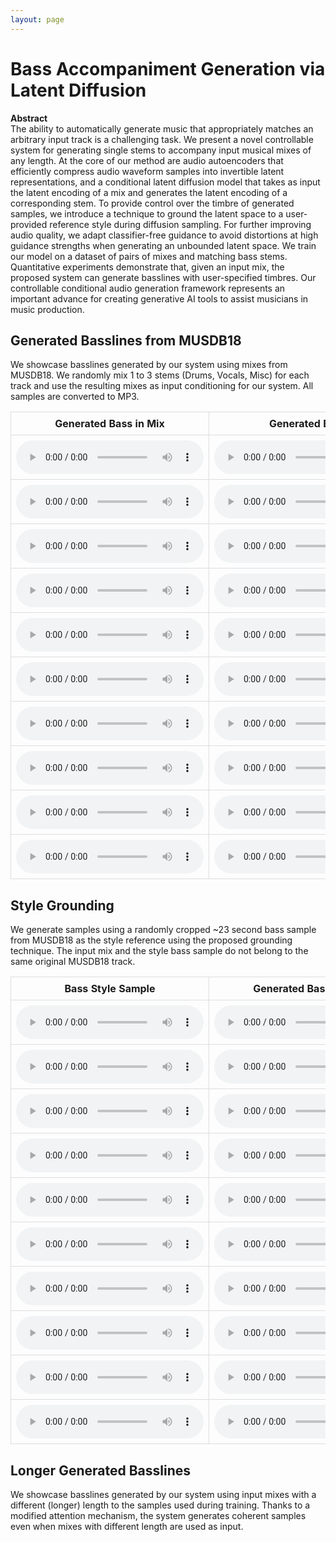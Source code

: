 ```yaml
---
layout: page
---
```


# Bass Accompaniment Generation via Latent Diffusion

**Abstract**  
The ability to automatically generate music that appropriately matches an arbitrary input track is a challenging task. We present a novel controllable system for generating single stems to accompany input musical mixes of any length. At the core of our method are audio autoencoders that efficiently compress audio waveform samples into invertible latent representations, and a conditional latent diffusion model that takes as input the latent encoding of a mix and generates the latent encoding of a corresponding stem. To provide control over the timbre of generated samples, we introduce a technique to ground the latent space to a user-provided reference style during diffusion sampling. For further improving audio quality, we adapt classifier-free guidance to avoid distortions at high guidance strengths when generating an unbounded latent space. We train our model on a dataset of pairs of mixes and matching bass stems. Quantitative experiments demonstrate that, given an input mix, the proposed system can generate basslines with user-specified timbres. Our controllable conditional audio generation framework represents an important advance for creating generative AI tools to assist musicians in music production.


## Generated Basslines from MUSDB18

We showcase basslines generated by our system using mixes from MUSDB18. We randomly mix 1 to 3 stems (Drums, Vocals, Misc) for each track and use the resulting mixes as input conditioning for our system. All samples are converted to MP3.

<style>
  table {
    width: 100%;
    border-collapse: collapse;
  }

  th, td {
    width: 25%;
    text-align: center;
    padding: 8px;
    border: 1px solid #ddd;
  }
</style>

<table>
  <thead>
    <tr>
      <th>Generated Bass in Mix</th>
      <th>Generated Bass</th>
      <th>Input Mix</th>
      <th>Original Bass in Mix</th>
    </tr>
  </thead>
  <tbody>
    <tr>
      <td><audio src="short/0/mix_gen.mp3" controls></audio></td>
      <td><audio src="short/0/bass_gen.mp3" controls></audio></td>
      <td><audio src="short/0/mix_input.mp3" controls></audio></td>
      <td><audio src="short/0/mix_true.mp3" controls></audio></td>
    </tr>
    <tr>
      <td><audio src="short/1/mix_gen.mp3" controls></audio></td>
      <td><audio src="short/1/bass_gen.mp3" controls></audio></td>
      <td><audio src="short/1/mix_input.mp3" controls></audio></td>
      <td><audio src="short/1/mix_true.mp3" controls></audio></td>
    </tr>
    <tr>
      <td><audio src="short/2/mix_gen.mp3" controls></audio></td>
      <td><audio src="short/2/bass_gen.mp3" controls></audio></td>
      <td><audio src="short/2/mix_input.mp3" controls></audio></td>
      <td><audio src="short/2/mix_true.mp3" controls></audio></td>
    </tr>
    <tr>
      <td><audio src="short/3/mix_gen.mp3" controls></audio></td>
      <td><audio src="short/3/bass_gen.mp3" controls></audio></td>
      <td><audio src="short/3/mix_input.mp3" controls></audio></td>
      <td><audio src="short/3/mix_true.mp3" controls></audio></td>
    </tr>
    <tr>
      <td><audio src="short/4/mix_gen.mp3" controls></audio></td>
      <td><audio src="short/4/bass_gen.mp3" controls></audio></td>
      <td><audio src="short/4/mix_input.mp3" controls></audio></td>
      <td><audio src="short/4/mix_true.mp3" controls></audio></td>
    </tr>
    <tr>
      <td><audio src="short/5/mix_gen.mp3" controls></audio></td>
      <td><audio src="short/5/bass_gen.mp3" controls></audio></td>
      <td><audio src="short/5/mix_input.mp3" controls></audio></td>
      <td><audio src="short/5/mix_true.mp3" controls></audio></td>
    </tr>
    <tr>
      <td><audio src="short/6/mix_gen.mp3" controls></audio></td>
      <td><audio src="short/6/bass_gen.mp3" controls></audio></td>
      <td><audio src="short/6/mix_input.mp3" controls></audio></td>
      <td><audio src="short/6/mix_true.mp3" controls></audio></td>
    </tr>
    <tr>
      <td><audio src="short/7/mix_gen.mp3" controls></audio></td>
      <td><audio src="short/7/bass_gen.mp3" controls></audio></td>
      <td><audio src="short/7/mix_input.mp3" controls></audio></td>
      <td><audio src="short/7/mix_true.mp3" controls></audio></td>
    </tr>
    <tr>
      <td><audio src="short/8/mix_gen.mp3" controls></audio></td>
      <td><audio src="short/8/bass_gen.mp3" controls></audio></td>
      <td><audio src="short/8/mix_input.mp3" controls></audio></td>
      <td><audio src="short/8/mix_true.mp3" controls></audio></td>
    </tr>
    <tr>
      <td><audio src="short/9/mix_gen.mp3" controls></audio></td>
      <td><audio src="short/9/bass_gen.mp3" controls></audio></td>
      <td><audio src="short/9/mix_input.mp3" controls></audio></td>
      <td><audio src="short/9/mix_true.mp3" controls></audio></td>
    </tr>
  </tbody>
</table>


## Style Grounding

We generate samples using a randomly cropped ~23 second bass sample from MUSDB18 as the style reference using the proposed grounding technique. The input mix and the style bass sample do not belong to the same original MUSDB18 track.

<table>
  <thead>
    <tr>
      <th>Bass Style Sample</th>
      <th>Generated Bass in Mix</th>
      <th>Generated Bass</th>
      <th>Input Mix</th>
    </tr>
  </thead>
  <tbody>
    <tr>
      <td><audio src="ground/0/ground.mp3" controls></audio></td>
      <td><audio src="ground/0/mix_gen_ground.mp3" controls></audio></td>
      <td><audio src="ground/0/bass_gen_ground.mp3" controls></audio></td>
      <td><audio src="ground/0/mix_input.mp3" controls></audio></td>
    </tr>
    <tr>
      <td><audio src="ground/1/ground.mp3" controls></audio></td>
      <td><audio src="ground/1/mix_gen_ground.mp3" controls></audio></td>
      <td><audio src="ground/1/bass_gen_ground.mp3" controls></audio></td>
      <td><audio src="ground/1/mix_input.mp3" controls></audio></td>
    </tr>
    <tr>
      <td><audio src="ground/2/ground.mp3" controls></audio></td>
      <td><audio src="ground/2/mix_gen_ground.mp3" controls></audio></td>
      <td><audio src="ground/2/bass_gen_ground.mp3" controls></audio></td>
      <td><audio src="ground/2/mix_input.mp3" controls></audio></td>
    </tr>
    <tr>
      <td><audio src="ground/3/ground.mp3" controls></audio></td>
      <td><audio src="ground/3/mix_gen_ground.mp3" controls></audio></td>
      <td><audio src="ground/3/bass_gen_ground.mp3" controls></audio></td>
      <td><audio src="ground/3/mix_input.mp3" controls></audio></td>
    </tr>
    <tr>
      <td><audio src="ground/4/ground.mp3" controls></audio></td>
      <td><audio src="ground/4/mix_gen_ground.mp3" controls></audio></td>
      <td><audio src="ground/4/bass_gen_ground.mp3" controls></audio></td>
      <td><audio src="ground/4/mix_input.mp3" controls></audio></td>
    </tr>
    <tr>
      <td><audio src="ground/5/ground.mp3" controls></audio></td>
      <td><audio src="ground/5/mix_gen_ground.mp3" controls></audio></td>
      <td><audio src="ground/5/bass_gen_ground.mp3" controls></audio></td>
      <td><audio src="ground/5/mix_input.mp3" controls></audio></td>
    </tr>
    <tr>
      <td><audio src="ground/6/ground.mp3" controls></audio></td>
      <td><audio src="ground/6/mix_gen_ground.mp3" controls></audio></td>
      <td><audio src="ground/6/bass_gen_ground.mp3" controls></audio></td>
      <td><audio src="ground/6/mix_input.mp3" controls></audio></td>
    </tr>
    <tr>
      <td><audio src="ground/7/ground.mp3" controls></audio></td>
      <td><audio src="ground/7/mix_gen_ground.mp3" controls></audio></td>
      <td><audio src="ground/7/bass_gen_ground.mp3" controls></audio></td>
      <td><audio src="ground/7/mix_input.mp3" controls></audio></td>
    </tr>
    <tr>
      <td><audio src="ground/8/ground.mp3" controls></audio></td>
      <td><audio src="ground/8/mix_gen_ground.mp3" controls></audio></td>
      <td><audio src="ground/8/bass_gen_ground.mp3" controls></audio></td>
      <td><audio src="ground/8/mix_input.mp3" controls></audio></td>
    </tr>
    <tr>
      <td><audio src="ground/9/ground.mp3" controls></audio></td>
      <td><audio src="ground/9/mix_gen_ground.mp3" controls></audio></td>
      <td><audio src="ground/9/bass_gen_ground.mp3" controls></audio></td>
      <td><audio src="ground/9/mix_input.mp3" controls></audio></td>
    </tr>
  </tbody>
</table>


## Longer Generated Basslines

We showcase basslines generated by our system using input mixes with a different (longer) length to the samples used during training. Thanks to a modified attention mechanism, the system generates coherent samples even when mixes with different length are used as input.
